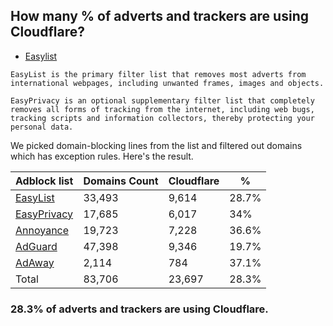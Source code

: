 ## How many % of adverts and trackers are using Cloudflare?


- [Easylist](https://web.archive.org/web/20210516110248/https://easylist.to/)
```
EasyList is the primary filter list that removes most adverts from international webpages, including unwanted frames, images and objects.

EasyPrivacy is an optional supplementary filter list that completely removes all forms of tracking from the internet, including web bugs, tracking scripts and information collectors, thereby protecting your personal data.
```


We picked domain-blocking lines from the list and filtered out domains which has exception rules.
Here's the result.


| Adblock list | Domains Count | Cloudflare | % |
| --- | --- | --- | --- |
| [EasyList](https://easylist.to/easylist/easylist.txt) | 33,493 | 9,614 | 28.7% |
| [EasyPrivacy](https://easylist.to/easylist/easyprivacy.txt) | 17,685 | 6,017 | 34% |
| [Annoyance](https://secure.fanboy.co.nz/fanboy-annoyance.txt) | 19,723 | 7,228 | 36.6% |
| [AdGuard](https://adguardteam.github.io/AdGuardSDNSFilter/Filters/filter.txt) | 47,398 | 9,346 | 19.7% |
| [AdAway](https://raw.githubusercontent.com/AdAway/adaway.github.io/master/hosts.txt) | 2,114 | 784 | 37.1% |
| Total | 83,706 | 23,697 | 28.3% |


### 28.3% of adverts and trackers are using Cloudflare.